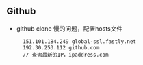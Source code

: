 ## Github
- github clone 慢的问题，配置hosts文件

		151.101.184.249 global-ssl.fastly.net
		192.30.253.112 github.com
		// 查询最新的IP，ipaddress.com